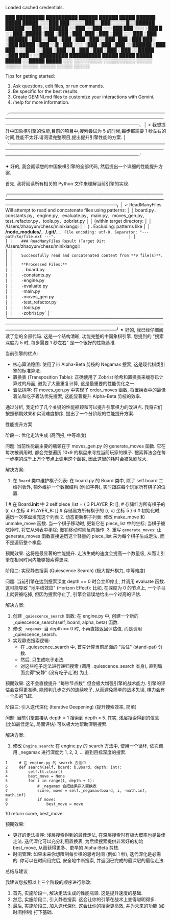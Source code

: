 Loaded cached credentials.

 ███            █████████  ██████████ ██████   ██████ █████ ██████   █████ █████
░░░███         ███░░░░░███░░███░░░░░█░░██████ ██████ ░░███ ░░██████ ░░███ ░░███
  ░░░███      ███     ░░░  ░███  █ ░  ░███░█████░███  ░███  ░███░███ ░███  ░███
    ░░░███   ░███          ░██████    ░███░░███ ░███  ░███  ░███░░███░███  ░███
     ███░    ░███    █████ ░███░░█    ░███ ░░░  ░███  ░███  ░███ ░░██████  ░███
   ███░      ░░███  ░░███  ░███ ░   █ ░███      ░███  ░███  ░███  ░░█████  ░███
 ███░         ░░█████████  ██████████ █████     █████ █████ █████  ░░█████ █████
░░░            ░░░░░░░░░  ░░░░░░░░░░ ░░░░░     ░░░░░ ░░░░░ ░░░░░    ░░░░░ ░░░░░

Tips for getting started:
1. Ask questions, edit files, or run commands.
2. Be specific for the best results.
3. Create GEMINI.md files to customize your interactions with Gemini.
4. /help for more information.

╭─────────────────────────────────────────────────────────────────────────────────────────────────────────────────────────────────────────────╮
│  > 我想提升中国象棋引擎的性能,目前的项目中,搜索尝试为 5 的时候,每步都需要 1 秒左右的时间,性能不太好.请阅读完整项目,提出提升引擎性能的方案.  │
╰─────────────────────────────────────────────────────────────────────────────────────────────────────────────────────────────────────────────╯

✦ 好的, 我会阅读您的中国象棋引擎的全部代码, 然后提出一个详细的性能提升方案.

  首先, 我将阅读所有相关的 Python 文件来理解当前引擎的实现.

 ╭──────────────────────────────────────────────────────────────────────────────────────────────────────────────────────────────────────╮
 │ ✓  ReadManyFiles Will attempt to read and concatenate files using patterns:                                                          │
 │    board.py`, `constants.py`, `engine.py`, `evaluate.py`, `main.py`, `moves_gen.py`, `test_refactor.py`, `tools.py`, `zobrist.py     │
 │     (within target directory:                                                                                                        │
 │    /Users/zhaoyun/chess/minixiangqi                                                                                                  │
 │    ) . Excluding: patterns like                                                                                                      │
 │    **/node_modules/**`, `**/.git/**...`. File encoding: utf-8. Separator: "--- path/to/file.ext ---".                                │
 │                                                                                                                                      │
 │    ### ReadManyFiles Result (Target Dir: `/Users/zhaoyun/chess/minixiangqi`)                                                         │
 │                                                                                                                                      │
 │    Successfully read and concatenated content from **9 file(s)**.                                                                    │
 │                                                                                                                                      │
 │    **Processed Files:**                                                                                                              │
 │    - `board.py`                                                                                                                      │
 │    - `constants.py`                                                                                                                  │
 │    - `engine.py`                                                                                                                     │
 │    - `evaluate.py`                                                                                                                   │
 │    - `main.py`                                                                                                                       │
 │    - `moves_gen.py`                                                                                                                  │
 │    - `test_refactor.py`                                                                                                              │
 │    - `tools.py`                                                                                                                      │
 │    - `zobrist.py`                                                                                                                    │
 ╰──────────────────────────────────────────────────────────────────────────────────────────────────────────────────────────────────────╯
✦ 好的, 我已经仔细阅读了您的全部代码. 这是一个结构清晰, 功能完整的中国象棋引擎. 您提到的 "搜索深度为 5 时, 每步需要 1 秒左右" 
  是一个很好的性能基准.

  当前引擎的优点:
   * 核心算法稳固: 使用了带 Alpha-Beta 剪枝的 Negamax 搜索, 这是现代棋类引擎的标准算法.
   * 置换表 (Transposition Table): 正确使用了 Zobrist 哈希和置换表来缓存已计算过的局面, 避免了大量重复计算, 这是最重要的性能优化之一.
   * 着法排序: 在 moves_gen.py 中实现了 order_moves 函数, 将置换表中的最佳着法和吃子着法优先搜索, 这能显著提升 Alpha-Beta 剪枝的效率.

  通过分析, 我定位了几个关键的性能瓶颈和可以提升引擎棋力的改进点. 我将它们按照预期效果和实现难度排序, 提出了一个分阶段的性能提升方案.

  性能提升方案

  阶段一: 优化走法生成 (高回报, 中等难度)

  问题: 当前性能最主要的瓶颈在于 moves_gen.py 的 generate_moves 函数. 它在每次被调用时, 都会完整遍历 10x9 的棋盘来寻找当前玩家的棋子. 
  搜索算法会在每一步棋的成千上万个节点上调用这个函数, 因此这里的耗时会被急剧放大.

  解决方案:
   1. 在 `Board` 类中维护棋子列表: 在 board.py 的 Board 类中, 除了 self.board 二维列表外, 额外维护一个数据结构 (例如字典), 
      实时跟踪每个玩家所有棋子的位置.

   1     # 在 Board.__init__ 中
   2     self.piece_list = {
   3         PLAYER_R: [], # 存储红方所有棋子的 (r, c) 坐标
   4         PLAYER_B: []  # 存储黑方所有棋子的 (r, c) 坐标
   5     }
   6     # 初始化时, 遍历一次棋盘填充这个列表
   2. 动态更新棋子列表: 修改 make_move 和 unmake_move 函数. 当一个棋子移动时, 更新它在 piece_list 中的坐标; 当棋子被吃掉时, 将它从列表中移除; 
      撤销移动时则反向操作.
   3. 重写 `generate_moves`: 让 generate_moves 函数直接遍历这个轻量的 piece_list 来为每个棋子生成走法, 而不是遍历整个棋盘.

  预期效果: 这将是最显著的性能提升. 走法生成的速度会提高一个数量级, 从而让引擎在相同时间内能够搜索得更深.

  阶段二: 实现静态搜索 (Quiescence Search) (极大提升棋力, 中等难度)

  问题: 当前引擎在达到搜索深度 depth == 0 时会立即停止, 并调用 evaluate 函数. 这可能导致 "地平线效应" (Horizon Effect): 比如, 在深度为 0 
  的节点上, 一个子马上就要被吃掉, 但因为搜索停止了, 引擎会错误地给出一个过高的评估.

  解决方案:
   1. 创建 `_quiescence_search` 函数: 在 engine.py 中, 创建一个新的 _quiescence_search(self, board, alpha, beta) 函数.
   2. 修改 `_negamax`: 当 depth == 0 时, 不再直接返回评估值, 而是调用 _quiescence_search.
   3. 实现静态搜索逻辑:
       * 在 _quiescence_search 中, 首先计算当前局面的 "站住" (stand-pat) 分数.
       * 然后, 只生成吃子走法.
       * 对这些吃子走法进行递归搜索 (调用 _quiescence_search 本身), 直到局面变得"安静" (没有吃子走法) 为止.

  预期效果: 这不会直接提升 "每秒节点数", 但会极大增强引擎的战术能力. 引擎的评估会变得更准确, 能预判几步之外的连续吃子, 从而避免简单的战术失误, 
  棋力会有一个质的飞跃.

  阶段三: 引入迭代深化 (Iterative Deepening) (提升搜索效率, 简单)

  问题: 当前引擎直接从 depth = 1 搜索到 depth = 5. 其实, 浅层搜索得到的信息 (比如最佳走法, 局面评估) 可以极大地帮助深层搜索.

  解决方案:
   1. 修改 `Engine.search`: 在 engine.py 的 search 方法中, 使用一个循环, 依次调用 _negamax 进行深度为 1, 2, 3, ... 直到目标深度的搜索.

    1     # 在 engine.py 的 search 方法中
    2     def search(self, board: b.Board, depth: int):
    3         self.tt.clear()
    4         best_move = None
    5         for i in range(1, depth + 1):
    6             # _negamax 会把结果存入置换表
    7             score, move = self._negamax(board, i, -math.inf, math.inf)
    8             if move:
    9                 best_move = move
   10         return score, best_move

  预期效果:
   * 更好的走法排序: 浅层搜索得到的最佳走法, 在深层搜索时有极大概率也是最佳走法. 迭代深化可以充分利用置换表, 为后续搜索提供非常好的初始 
     best_move, 从而获得更多、更早的 Alpha-Beta 剪枝.
   * 时间管理: 如果未来你想限制每步棋的思考时间 (例如 1 秒), 迭代深化是必需的. 你可以在时间用完后, 安全地中断搜索, 
     并返回已完成的最深层的最佳走法.

  总结与建议

  我建议您按照以上三个阶段的顺序进行修改:

   1. 首先, 实施阶段一, 解决走法生成的性能瓶颈. 这是提升速度的基础.
   2. 然后, 实施阶段二, 引入静态搜索. 这会让你的引擎在战术上变得聪明得多.
   3. 最后, 实施阶段三, 加入迭代深化. 这会让你的搜索更高效, 并为未来的功能 (如时间控制) 打下基础.
